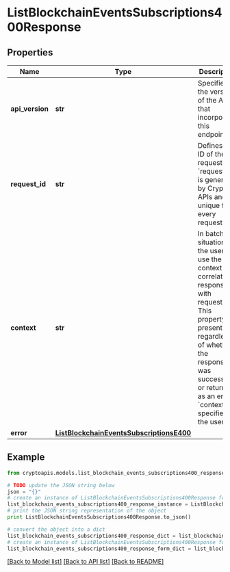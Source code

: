 # ListBlockchainEventsSubscriptions400Response


## Properties
Name | Type | Description | Notes
------------ | ------------- | ------------- | -------------
**api_version** | **str** | Specifies the version of the API that incorporates this endpoint. | 
**request_id** | **str** | Defines the ID of the request. The &#x60;requestId&#x60; is generated by Crypto APIs and it&#39;s unique for every request. | 
**context** | **str** | In batch situations the user can use the context to correlate responses with requests. This property is present regardless of whether the response was successful or returned as an error. &#x60;context&#x60; is specified by the user. | [optional] 
**error** | [**ListBlockchainEventsSubscriptionsE400**](ListBlockchainEventsSubscriptionsE400.md) |  | 

## Example

```python
from cryptoapis.models.list_blockchain_events_subscriptions400_response import ListBlockchainEventsSubscriptions400Response

# TODO update the JSON string below
json = "{}"
# create an instance of ListBlockchainEventsSubscriptions400Response from a JSON string
list_blockchain_events_subscriptions400_response_instance = ListBlockchainEventsSubscriptions400Response.from_json(json)
# print the JSON string representation of the object
print ListBlockchainEventsSubscriptions400Response.to_json()

# convert the object into a dict
list_blockchain_events_subscriptions400_response_dict = list_blockchain_events_subscriptions400_response_instance.to_dict()
# create an instance of ListBlockchainEventsSubscriptions400Response from a dict
list_blockchain_events_subscriptions400_response_form_dict = list_blockchain_events_subscriptions400_response.from_dict(list_blockchain_events_subscriptions400_response_dict)
```
[[Back to Model list]](../README.md#documentation-for-models) [[Back to API list]](../README.md#documentation-for-api-endpoints) [[Back to README]](../README.md)


